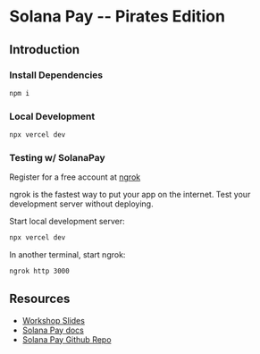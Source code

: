 # Solana Pay -- Pirates Edition

## Introduction

### Install Dependencies

```bash
npm i
```

### Local Development

```bash
npx vercel dev
```

### Testing w/ SolanaPay

Register for a free account at [ngrok](https://ngrok.com/)

ngrok is the fastest way to put your app on the internet. Test your development server without deploying.

Start local development server:

```bash
npx vercel dev
```

In another terminal, start ngrok:

```bash
ngrok http 3000
```

## Resources

- [Workshop Slides](https://docs.google.com/presentation/d/1VA5UeP0fhQLI7jy-dHbN-jZ79XqvrV-kEQhW7FLmdwM/edit?usp=sharing)
- [Solana Pay docs](https://docs.solanapay.com)
- [Solana Pay Github Repo](https://github.com/solana-labs/solana-pay)
